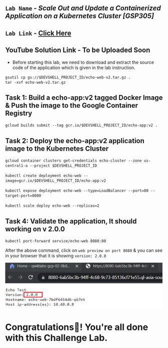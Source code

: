 ## `Lab Name` - *Scale Out and Update a Containerized Application on a Kubernetes Cluster [GSP305]*

## `Lab Link` - [Click Here](https://www.cloudskillsboost.google/focuses/1739?parent=catalog)

## YouTube Solution Link - To be Uploaded Soon

* Before starting this lab, we need to download and extract the source code of the application which is given in the lab instruction.

```
gsutil cp gs://$DEVSHELL_PROJECT_ID/echo-web-v2.tar.gz .
tar -xvf echo-web-v2.tar.gz
```

## Task 1: Build a echo-app:v2 tagged Docker Image & Push the image to the Google Container Registry

```
gcloud builds submit --tag gcr.io/$DEVSHELL_PROJECT_ID/echo-app:v2 .
```

## Task 2: Deploy the echo-app:v2 application image to the Kubernetes Cluster

```
gcloud container clusters get-credentials echo-cluster --zone us-central1-a --project $DEVSHELL_PROJECT_ID

kubectl create deployment echo-web --image=gcr.io/$DEVSHELL_PROJECT_ID/echo-app:v2

kubectl expose deployment echo-web --type=LoadBalancer --port=80 --target-port=8000

kubectl scale deploy echo-web --replicas=2
```

## Task 4: Validate the application, It should working on v 2.0.0

```
kubectl port-forward service/echo-web 8080:80
```

After the above command, click on `web preview on port 8080` & you can see in your browser that it is showing `version: 2.0.0`

![image](image1.png)

# Congratulations🎉! You're all done with this Challenge Lab.
